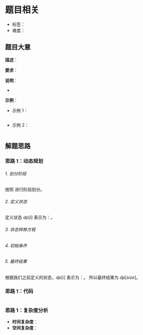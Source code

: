 # 题目相关

- 标签：
- 难度：

## 题目大意

**描述**：

**要求**：

**说明**：

- 

**示例**：

- 示例 1：

```Python
```

- 示例 2：

```Python
```

## 解题思路

### 思路 1：动态规划

###### 1. 划分阶段

按照 进行阶段划分。

###### 2. 定义状态

定义状态 $dp[i]$ 表示为：。

###### 3. 状态转移方程



###### 4. 初始条件



###### 5. 最终结果

根据我们之前定义的状态，$dp[i]$ 表示为：。 所以最终结果为 $dp[size]$。

### 思路 1：代码

```Python

```

### 思路 1：复杂度分析

- **时间复杂度**：
- **空间复杂度**：
